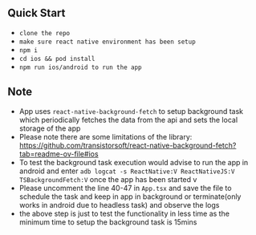 ## Quick Start

- `clone the repo`
- `make sure react native environment has been setup`
- `npm i`
- `cd ios && pod install`
- `npm run ios/android to run the app`

## Note

- App uses `react-native-background-fetch` to setup background task which periodically fetches the data from the api and sets the local storage of the app
- Please note there are some limitations of the library: https://github.com/transistorsoft/react-native-background-fetch?tab=readme-ov-file#ios
- To test the background task execution would advise to run the app in android and enter `adb logcat -s ReactNative:V ReactNativeJS:V TSBackgroundFetch:V` once the app has been started v
- Please uncomment the line 40-47 in `App.tsx` and save the file to schedule the task and keep in app in background or terminate(only works in android due to headless task) and observe the logs
- the above step is just to test the functionality in less time as the minimum time to setup the background task is 15mins
